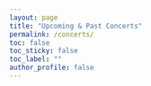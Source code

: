 ```yaml
---
layout: page
title: "Upcoming & Past Concerts"
permalink: /concerts/
toc: false
toc_sticky: false
toc_label: ""
author_profile: false
---
```

